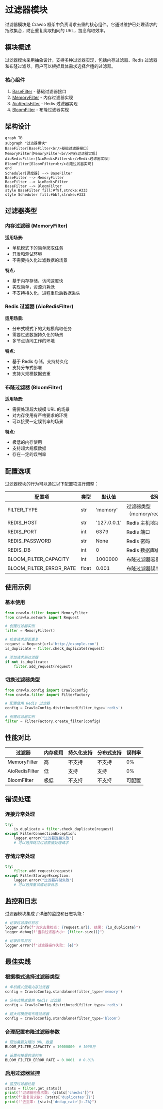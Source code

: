 # 过滤器模块

过滤器模块是 Crawlo 框架中负责请求去重的核心组件。它通过维护已处理请求的指纹集合，防止重复爬取相同的 URL，提高爬取效率。

## 模块概述

过滤器模块采用抽象设计，支持多种过滤器实现，包括内存过滤器、Redis 过滤器和布隆过滤器。用户可以根据具体需求选择合适的过滤器。

### 核心组件

1. [BaseFilter](base.md) - 基础过滤器接口
2. [MemoryFilter](memory.md) - 内存过滤器实现
3. [AioRedisFilter](redis.md) - Redis 过滤器实现
4. [BloomFilter](bloom.md) - 布隆过滤器实现

## 架构设计

```mermaid
graph TB
subgraph "过滤器模块"
BaseFilter[BaseFilter<br/>基础过滤器接口]
MemoryFilter[MemoryFilter<br/>内存过滤器实现]
AioRedisFilter[AioRedisFilter<br/>Redis过滤器实现]
BloomFilter[BloomFilter<br/>布隆过滤器实现]
end
Scheduler[调度器] --> BaseFilter
BaseFilter --> MemoryFilter
BaseFilter --> AioRedisFilter
BaseFilter --> BloomFilter
style BaseFilter fill:#f9f,stroke:#333
style Scheduler fill:#bbf,stroke:#333
```

## 过滤器类型

### 内存过滤器 (MemoryFilter)

**适用场景:**
- 单机模式下的简单爬取任务
- 开发和测试环境
- 不需要持久化过滤数据的场景

**特点:**
- 基于内存存储，访问速度快
- 实现简单，资源消耗低
- 不支持持久化，进程重启后数据丢失

### Redis 过滤器 (AioRedisFilter)

**适用场景:**
- 分布式模式下的大规模爬取任务
- 需要过滤数据持久化的场景
- 多节点协同工作的环境

**特点:**
- 基于 Redis 存储，支持持久化
- 支持分布式部署
- 支持大规模数据去重

### 布隆过滤器 (BloomFilter)

**适用场景:**
- 需要处理超大规模 URL 的场景
- 对内存使用有严格要求的环境
- 可以接受一定误判率的场景

**特点:**
- 极低的内存使用
- 支持超大规模数据
- 存在一定的误判率

## 配置选项

过滤器模块的行为可以通过以下配置项进行调整：

| 配置项 | 类型 | 默认值 | 说明 |
|--------|------|--------|------|
| FILTER_TYPE | str | 'memory' | 过滤器类型（memory/redis/bloom） |
| REDIS_HOST | str | '127.0.0.1' | Redis 主机地址 |
| REDIS_PORT | int | 6379 | Redis 端口 |
| REDIS_PASSWORD | str | None | Redis 密码 |
| REDIS_DB | int | 0 | Redis 数据库编号 |
| BLOOM_FILTER_CAPACITY | int | 1000000 | 布隆过滤器容量 |
| BLOOM_FILTER_ERROR_RATE | float | 0.001 | 布隆过滤器误判率 |

## 使用示例

### 基本使用

```python
from crawlo.filter import MemoryFilter
from crawlo.network import Request

# 创建过滤器实例
filter = MemoryFilter()

# 检查请求是否重复
request = Request(url='http://example.com')
is_duplicate = filter.check_duplicate(request)

# 添加请求到过滤器
if not is_duplicate:
    filter.add_request(request)
```

### 切换过滤器类型

```python
from crawlo.config import CrawloConfig
from crawlo.filter import FilterFactory

# 配置使用 Redis 过滤器
config = CrawloConfig.distributed(filter_type='redis')

# 创建过滤器实例
filter = FilterFactory.create_filter(config)
```

## 性能对比

| 过滤器 | 内存使用 | 持久化支持 | 分布式支持 | 误判率 |
|--------|----------|------------|------------|--------|
| MemoryFilter | 高 | 不支持 | 不支持 | 0% |
| AioRedisFilter | 低 | 支持 | 支持 | 0% |
| BloomFilter | 极低 | 不支持 | 不支持 | 可配置 |

## 错误处理

### 连接异常处理

```python
try:
    is_duplicate = filter.check_duplicate(request)
except FilterConnectionException:
    logger.error("过滤器连接失败")
    # 可以选择跳过过滤直接处理请求
```

### 存储异常处理

```python
try:
    filter.add_request(request)
except FilterStorageException:
    logger.error("过滤器存储失败")
    # 可以选择重试或记录日志
```

## 监控和日志

过滤器模块集成了详细的监控和日志功能：

```python
# 记录过滤操作日志
logger.info(f"请求去重检查: {request.url}, 结果: {is_duplicate}")
logger.debug(f"当前过滤器大小: {filter.size()}")

# 记录异常日志
logger.error(f"过滤器操作失败: {e}")
```

## 最佳实践

### 根据模式选择过滤器类型

```python
# 单机模式使用内存过滤器
config = CrawloConfig.standalone(filter_type='memory')

# 分布式模式使用 Redis 过滤器
config = CrawloConfig.distributed(filter_type='redis')

# 超大规模使用布隆过滤器
config = CrawloConfig.standalone(filter_type='bloom')
```

### 合理配置布隆过滤器参数

```python
# 预估需要处理的 URL 数量
BLOOM_FILTER_CAPACITY = 10000000  # 1000万

# 设置可接受的误判率
BLOOM_FILTER_ERROR_RATE = 0.0001  # 0.01%
```

### 启用过滤器监控

```python
# 监控过滤器性能
stats = filter.get_stats()
print(f"过滤器检查次数: {stats['checks']}")
print(f"重复请求数: {stats['duplicates']}")
print(f"去重率: {stats['dedup_rate']:.2%}")
```